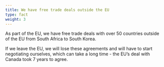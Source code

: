 ```yaml
---
title: We have free trade deals outside the EU
type: fact
weight: 3
---
```


As part of the EU, we have free trade deals with over 50 countries outside of the EU from South Africa to South Korea. 

If we leave the EU, we will lose these agreements and will have to start negotiating ourselves, which can take a long time - the EU’s deal with Canada took 7 years to agree.
